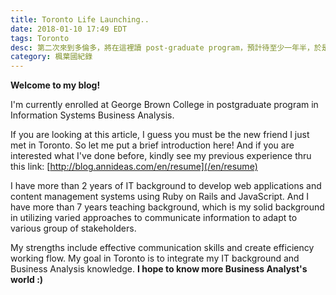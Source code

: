 ```yaml
---
title: Toronto Life Launching..
date: 2018-01-10 17:49 EDT
tags: Toronto
desc: 第二次來到多倫多，將在這裡讀 post-graduate program，預計待至少一年半，於是打開了一個新的分類，幫自己記錄在楓葉國的所見所聞。
category: 楓葉國紀錄
---
```


**Welcome to my blog!**

I'm currently enrolled at George Brown College in postgraduate program in Information Systems Business Analysis.

If you are looking at this article, I guess you must be the new friend I just met in Toronto. So let me put a brief introduction here! And if you are interested what I've done before, kindly see my previous experience thru this link: [http://blog.annideas.com/en/resume](/en/resume)

I have more than 2 years of IT background to develop web applications and content management systems using Ruby on Rails and JavaScript. And I have more than 7 years teaching background, which is my solid background in utilizing varied approaches to communicate information to adapt to various group of stakeholders.

My strengths include effective communication skills and create efficiency working flow. My goal in Toronto is to integrate my IT background and Business Analysis knowledge. **I hope to know more Business Analyst's world :)**
